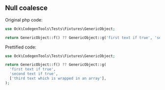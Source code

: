 ## Null coalesce

Original php code:

```php
use Ock\CodegenTools\Tests\Fixtures\GenericObject;

return GenericObject::f() ?? GenericObject::g('first text if true', 'second text if true', ['third text which is wrapped in an array']);
```

Prettified code:

```php
use Ock\CodegenTools\Tests\Fixtures\GenericObject;

return GenericObject::f() ?? GenericObject::g(
  'first text if true',
  'second text if true',
  ['third text which is wrapped in an array'],
);
```
